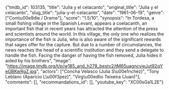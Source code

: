 {"tmdb_id": 103135, "title": "Julia y el celacanto", "original_title": "Julia y el celacanto", "slug_title": "julia-y-el-celacanto", "date": "1961-06-19", "genre": ["Com\u00e9die / Drame"], "score": "1.5/10", "synopsis": "In Tordesa, a small fishing village in the Spanish Levant, appears a coelacanth, an important fish that in recent years has attracted the attention of the press and scientists around the world. In this village, the only one who realizes the importance of the fish is Julia, who is also  aware of the significant rewards that sages offer for the capture. But due to a number of circumstances, the news reaches the head of a scientific institution and they send a delegate to handle the fish. Facing the danger of having the fish removed, Julia hides it aided by his brothers", "image": "https://image.tmdb.org/t/p/w185_and_h278_bestv2/tM65uagncyieJut92qYeGBKwRgZ.jpg", "actors": ["Concha Velasco (Julia S\u00e1nchez)", "Tony Leblanc (Aparicio L\u00f3pez)", "Virg\u00edlio Teixeira (Juan)"], "comments": [], "recommandations_id": [], "youtube_key": "XC00sGa1L2E"}